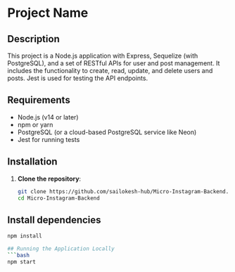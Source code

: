 # Project Name

## Description
This project is a Node.js application with Express, Sequelize (with PostgreSQL), and a set of RESTful APIs for user and post management. It includes the functionality to create, read, update, and delete users and posts. Jest is used for testing the API endpoints.

## Requirements
- Node.js (v14 or later)
- npm or yarn
- PostgreSQL (or a cloud-based PostgreSQL service like Neon)
- Jest for running tests

## Installation

1. **Clone the repository**:
   ```bash
   git clone https://github.com/sailokesh-hub/Micro-Instagram-Backend.git
   cd Micro-Instagram-Backend
   
## Install dependencies
   ```bash
   npm install

## Running the Application Locally
   ```bash
   npm start
